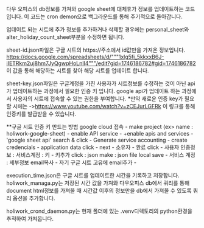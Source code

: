 다우 오피스의 db정보를 가져와 google sheet에 대체휴가 정보를 업데이트하는 코드입니다.
이 코드는 cron demon으로 백그라운드를 통해 주기적으로 돌아갑니다.

업데이트 되는 시트에 추가 정보를 추가하거나 삭제할 경우에는
personal_sheet와 alter_holiday_count_sheet부분을 수정하면 됩니다.

sheet-id.json파일은 구글 시트의 https://주소에서 id값만을 가져온 정보입니다.
https://docs.google.com/spreadsheets/d/"""1xlg5fi_5kkxxB6J-iIETRkm2uj8hm7JyQgwpHoLnlI4"""/edit?gid=1746186782#gid=1746186782
이 값을 통해 해당하는 시트를 찾아 해당 시트를 업데이트 합니다.

sheet-key.json파일은 구글계정을 가진 사용자가 시트정보를 수정하는 것이 아닌 
api가 업데이트하는 과정에서 필요한 인증 키 입니다.
google api가 업데이트 하는 과정에서 사용자의 시트에 접속할 수 있는 권한을 부여합니다.
  *만약 새로운 인증 key가 필요할 시에는 ->https://www.youtube.com/watch?v=zCEJurLGFRk
     이 링크를 통해 인증키를 발급받을 수 있습니다.

  **구글 시트 인증 키 만드는 방법
    google cloud 접속 -
    make project (ex> name : holiwork-google-sheet) -
    enable API service -
    +enable apis and services -
    'google sheet api' search & click -
    Generate service accounting -
    create credencials -
    application data click -
    next -
    소유자 -
    완료 click -
    사용자 인증정보 : 서비스계정 : 키 -
    키추가 click : json make : json file local save -
    서비스 계정 : 세부정보 email복사 -
    자기 구글 시트 고유에 email추가 -

execution_time.json은 구글 시트를 업데이트한 시간을 기록하고 저장합니다.
holiwork_managa.py는 저장된 시간 값을 가져와 다우오피스 db에서 
쿼리를 통해 document html정보를 가져올 때 시간값 이후의 정보만을 db에서
가져올 수 있도록 쿼리 옵션을 추가합니다.

holiwork_crond_daemon.py는 현재 폴더에 있는 .venv디렉토리의 python환경을 
추적하여 가져옵니다.


